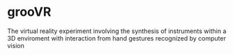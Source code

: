 # grooVR
The virtual reality experiment involving the synthesis of instruments within a 3D enviroment with interaction from hand gestures recognized by computer vision
